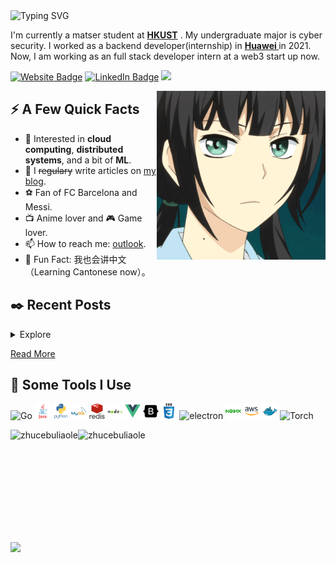 <!-- ### Hi there 👋 -->

<!--
**zhucebuliaole/zhucebuliaole** is a ✨ _special_ ✨ repository because its `README.md` (this file) appears on your GitHub profile.

Here are some ideas to get you started:

- 🔭 I’m currently working on ...
- 🌱 I’m currently learning ...
- 👯 I’m looking to collaborate on ...
- 🤔 I’m looking for help with ...
- 💬 Ask me about ...
- 📫 How to reach me: ...
- 😄 Pronouns: ...
- ⚡ Fun fact: ...
-->
<img src="https://readme-typing-svg.demolab.com?font=Fira+Code&duration=2000&pause=1&color=F731CB&multiline=true&width=435&height=60&lines=Qile(Kyle)+Here+%F0%9F%91%8B!;Have+a+good+day+%3A)" alt="Typing SVG" />
<!-- <h2>Hey 👋, I'm <a href="https://lele233.tech/about/">QIle(Kyle) Liang</a></h2> -->
<p>I'm currently a matser student at <strong><a href="https://hkust.edu.hk/">HKUST</a></strong> . My undergraduate major is cyber security. I worked as a backend developer(internship) in <strong> <a href="https://www.huawei.com/en/"> Huawei </a></strong>in 2021. Now, I am working as an full stack developer intern at a web3 start up now.</p>
<p><a href="https://lele233.tech/about/"><img src="https://img.shields.io/badge/-lele2333.tech-4E69C8?style=flat-square&amp;labelColor=4E69C8&amp;logo=Firefox&amp;link=https://lele233.tech" alt="Website Badge"></a>
 <a href="https://www.linkedin.com/in/qile-liang-89b178194/"><img src="https://img.shields.io/badge/-@Qile Liang-0077B5?style=flat-square&amp;labelColor=0077B5&amp;logo=LinkedIn&amp;link=https://www.linkedin.com/in/qile-liang-89b178194/" alt="LinkedIn Badge"></a> 
 <img src="https://komarev.com/ghpvc/?username=zhucebuliaole&color=green">
</p>
<!-- <p><img src="https://visitor-badge.glitch.me/badge?page_id=zhucebuliaole.zhucebuliaole" alt="visitors"></p> -->
<!-- <p>🍌 Don't forget to get some Potassium 🍌</p> -->
<img align="right" src="./img/qianhe.gif" />
<h2>⚡️ A Few Quick Facts</h2>
<ul>
<!-- <li>🔭 I’m currently working on <a href="https://github.com/Spiderpig86/Cirrus">Cirrus</a>.</li> -->
<li>🧐 Interested in <strong>cloud computing</strong>, <strong>distributed systems</strong>, and a bit of <strong>ML</strong>.</li>
<!-- <li>👨‍💻 Most of my projects are available on <a href="https://github.com/Spiderpig86">Github</a>.</li> -->
<li>📝 I <del>regulary</del> write articles on <a href="https://lele233.tech">my blog</a>.</li>
<li>⚽️ Fan of FC Barcelona and Messi.</li>
<li>📺 Anime lover and 🎮 Game lover.</li>
<li>📫 How to reach me: <a href="mailto:liangqile@outlook.com">outlook</a>.</li>
<!-- <li>📙 Check out my <a href="https://www.stanleylim.me/resume/resume.pdf">resume</a>.</li> -->
<li>🎉 Fun Fact: 我也会讲中文（Learning Cantonese now）。</li>
</ul>
<h2>✒️ Recent Posts</h2>
<details>
    <summary>Explore</summary>
    <li><a target="_blank" href="https://lele233.tech/2023/04/07/electron-require-is-not-defined/">electron require is not defined — 04-27, 2023</a></li>
    <li><a target="_blank" href="https://lele233.tech/2023/03/06/coredns%E6%8F%92%E4%BB%B6%E5%8E%9F%E7%90%86%E4%B8%8Ecorefile%E5%8E%9F%E7%90%86/">coredns插件原理与corefile原理
</a></li>
</details>
<p><a target="_blank" href="https://lele233.tech">Read More</a></p>
<h2>🚀 Some Tools I Use</h2>
<p align="left">
<img src="https://cdn.jsdelivr.net/gh/devicons/devicon/icons/go/go-original.svg" alt="Go" width="25" height="25" />
<img src="https://raw.githubusercontent.com/devicons/devicon/master/icons/java/java-original-wordmark.svg" alt="java" width="25" height="25" />
<img src="https://raw.githubusercontent.com/devicons/devicon/master/icons/python/python-original-wordmark.svg" alt="python" width="25" height="25" />
<img src="https://raw.githubusercontent.com/devicons/devicon/master/icons/mysql/mysql-original-wordmark.svg" alt="mysql" width="25" height="25" />
<img src="https://raw.githubusercontent.com/devicons/devicon/master/icons/redis/redis-original-wordmark.svg" alt="redis" width="25" height="25" />
<img src="https://raw.githubusercontent.com/devicons/devicon/master/icons/nodejs/nodejs-original-wordmark.svg" alt="nodejs" width="25" height="25" />
<img src="https://raw.githubusercontent.com/devicons/devicon/master/icons/vuejs/vuejs-original.svg" alt="vue" width="25" height="25" />
<img src="https://raw.githubusercontent.com/devicons/devicon/master/icons/bootstrap/bootstrap-plain.svg" alt="bootstrap" width="25" height="25" />
<img src="https://raw.githubusercontent.com/devicons/devicon/master/icons/css3/css3-original-wordmark.svg" alt="css3" width="25" height="25" />
<img src="https://cdn.jsdelivr.net/gh/devicons/devicon/icons/electron/electron-original.svg" alt="electron" width="25" height="25" />
<img src="https://raw.githubusercontent.com/devicons/devicon/master/icons/nginx/nginx-original.svg" alt="nginx" width="25" height="25" />
<img src="https://raw.githubusercontent.com/github/explore/80688e429a7d4ef2fca1e82350fe8e3517d3494d/topics/aws/aws.png" alt="aws" width="25" height="25" />
<img src="https://raw.githubusercontent.com/devicons/devicon/master/icons/docker/docker-original.svg" alt="Docker" width="25" height="25" />
<img src="https://cdn.jsdelivr.net/gh/devicons/devicon/icons/pytorch/pytorch-original.svg"alt="Torch" width="25" height="25"  />
</p>
<div style="display: flex;">
  <img src="https://github-readme-stats.vercel.app/api?username=zhucebuliaole&show_icons=true&count_private=true&theme=radical" alt="zhucebuliaole" style="max-width: 100%;height: 180px;">
  <img src="https://github-readme-stats.vercel.app/api/top-langs/?username=zhucebuliaole&layout=compact&theme=radical" alt="zhucebuliaole" style="max-width: 100%;; height: 180px;">
</div>
<img src="https://github-readme-activity-graph.cyclic.app/graph?username=zhucebuliaole&theme=rogue"> 




